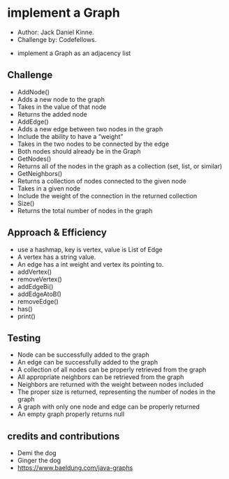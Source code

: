 # implement a Graph
- Author: Jack Daniel Kinne.
- Challenge by: Codefellows.
<!-- Short summary or background information -->
- implement a Graph as an adjacency list

## Challenge
<!-- Description of the challenge -->
- AddNode()
- Adds a new node to the graph
- Takes in the value of that node
- Returns the added node
- AddEdge()
- Adds a new edge between two nodes in the graph
- Include the ability to have a “weight”
- Takes in the two nodes to be connected by the edge
- Both nodes should already be in the Graph
- GetNodes()
- Returns all of the nodes in the graph as a collection (set, list, or similar)
- GetNeighbors()
- Returns a collection of nodes connected to the given node
- Takes in a given node
- Include the weight of the connection in the returned collection
- Size()
- Returns the total number of nodes in the graph
  
## Approach & Efficiency
- use a hashmap, key is vertex, value is List of Edge
- A vertex has a string value.
- An edge has a int weight and vertex its pointing to.
- addVertex()
- removeVertex()
- addEdgeBi()
- addEdgeAtoB()
- removeEdge()
- has()
- print()

## Testing
- Node can be successfully added to the graph
- An edge can be successfully added to the graph
- A collection of all nodes can be properly retrieved from the graph
- All appropriate neighbors can be retrieved from the graph
- Neighbors are returned with the weight between nodes included
- The proper size is returned, representing the number of nodes in the graph
- A graph with only one node and edge can be properly returned
- An empty graph properly returns null

## credits and contributions
- Demi the dog
- Ginger the dog
- https://www.baeldung.com/java-graphs

